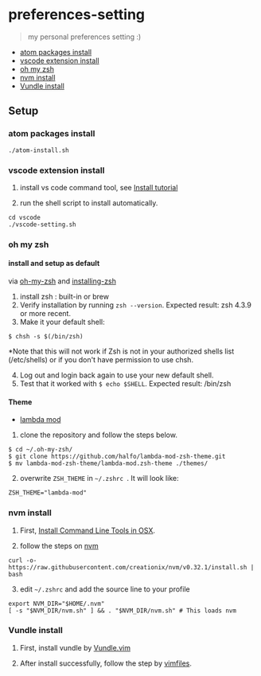 
# preferences-setting
> my personal preferences setting :)

* [atom packages install](#atom-packages-install)
* [vscode extension install](#vscode-extension-install)
* [oh my zsh](#oh-my-zsh)
* [nvm install](#nvm-install)
* [Vundle install](#vundle-install)

## Setup
### atom packages install
```shell
./atom-install.sh

```

### vscode extension install

1. install vs code command tool, see [Install tutorial](https://code.visualstudio.com/docs/setup/mac)

2. run the shell script to install automatically.

```shell
cd vscode
./vscode-setting.sh
```

### oh my zsh

#### install and setup as default
via [oh-my-zsh](https://github.com/robbyrussell/oh-my-zsh/wiki/Installing-ZSH) and
[installing-zsh](https://github.com/robbyrussell/oh-my-zsh/wiki/Installing-ZSH)


1. install zsh : built-in or brew
2. Verify installation by running ```zsh --version```. Expected result: zsh 4.3.9 or more recent.
3. Make it your default shell:
```shell
$ chsh -s $(/bin/zsh)
```
\*Note that this will not work if Zsh is not in your authorized shells list (/etc/shells) or if you don't have permission to use chsh.


4. Log out and login back again to use your new default shell.
5. Test that it worked with ```$ echo $SHELL```. Expected result: /bin/zsh

#### Theme
- [lambda mod](https://github.com/halfo/lambda-mod-zsh-theme/)


1. clone the repository and follow the steps below.
```shell
$ cd ~/.oh-my-zsh/
$ git clone https://github.com/halfo/lambda-mod-zsh-theme.git
$ mv lambda-mod-zsh-theme/lambda-mod.zsh-theme ./themes/
```
2. overwrite ```ZSH_THEME``` in ```~/.zshrc ```. It will look like:
```
ZSH_THEME="lambda-mod"
```

### nvm install

1. First,
[Install Command Line Tools in OSX](http://osxdaily.com/2014/02/12/install-command-line-tools-mac-os-x/).

2. follow the steps on [nvm](https://github.com/creationix/nvm)
```
curl -o- https://raw.githubusercontent.com/creationix/nvm/v0.32.1/install.sh | bash
```

3. edit ```~/.zshrc``` and add the source line to your profile

```
export NVM_DIR="$HOME/.nvm"
[ -s "$NVM_DIR/nvm.sh" ] && . "$NVM_DIR/nvm.sh" # This loads nvm
```

### Vundle install
1. First, install vundle by [Vundle.vim](https://github.com/VundleVim/Vundle.vim)

2. After install successfully, follow the step by
[vimfiles](https://github.com/Chun-MingChen/vimfiles).
